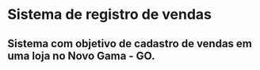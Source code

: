 # Sistema de registro de vendas
## Sistema com objetivo de cadastro de vendas em uma loja no Novo Gama - GO.

